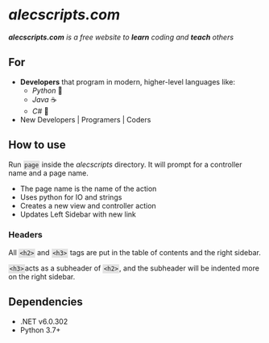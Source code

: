 # ***alecscripts.com***

_**alecscripts.com** is a free website to **learn** coding and **teach** others_
## For 
- **Developers** that program in modern, higher-level languages like:
    - _Python_ 🐍
    - _Java_ ☕️
    - _C#_ 💽
- New Developers | Programers | Coders

## How to use
Run <code style="padding: 2px; background: rgb(1,1,1,.1);">page</code> 
inside the *alecscripts* directory. It will prompt for a controller name and 
a page name. 

- The page name is the name of the action
- Uses python for IO and strings
- Creates a new view and controller action
- Updates Left Sidebar with new link

### Headers

All <code style="padding: 2px; background: rgb(1,1,1,.1);">&lt;h2&gt;</code> and <code style="padding: 2px; background: rgb(1,1,1,.1);">&lt;h3&gt;</code> 
tags are put in the table of contents and the right sidebar. 

<code style="padding: 2px; background: rgb(1,1,1,.1);">&lt;h3&gt;</code>acts as a subheader of <code style="padding: 2px; background: rgb(1,1,1,.1);">&lt;h2&gt;</code>, and the subheader will be indented more on the right sidebar. 

## Dependencies
- .NET v6.0.302
- Python 3.7+
